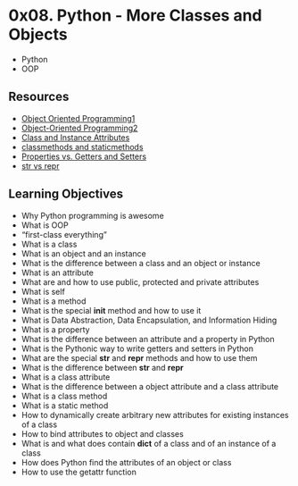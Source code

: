 # 0x08. Python - More Classes and Objects
* Python
* OOP

## Resources


*    [Object Oriented Programming1](https://python.swaroopch.com/oop.html "Title")
*    [Object-Oriented Programming2](https://python-course.eu/oop/object-oriented-programming.php "Title")
*    [Class and Instance Attributes](https://python-course.eu/oop/class-instance-attributes.php "Title")
*    [classmethods and staticmethods](https://www.youtube.com/watch?v=rq8cL2XMM5M "Title")
*    [Properties vs. Getters and Setters](https://python-course.eu/oop/properties-vs-getters-and-setters.php "Title")
*    [str vs repr](https://shipit.dev/posts/python-str-vs-repr.html "Title")

## Learning Objectives

*    Why Python programming is awesome
*    What is OOP
*    “first-class everything”
*    What is a class
*    What is an object and an instance
*    What is the difference between a class and an object or instance
*    What is an attribute
*    What are and how to use public, protected and private attributes
*    What is self
*    What is a method
*    What is the special __init__ method and how to use it
*    What is Data Abstraction, Data Encapsulation, and Information Hiding
*    What is a property
*    What is the difference between an attribute and a property in Python
*    What is the Pythonic way to write getters and setters in Python
*    What are the special __str__ and __repr__ methods and how to use them
*    What is the difference between __str__ and __repr__
*    What is a class attribute
*    What is the difference between a object attribute and a class attribute
*    What is a class method
*    What is a static method
*    How to dynamically create arbitrary new attributes for existing instances of a class
*    How to bind attributes to object and classes
*    What is and what does contain __dict__ of a class and of an instance of a class
*    How does Python find the attributes of an object or class
*    How to use the getattr function

